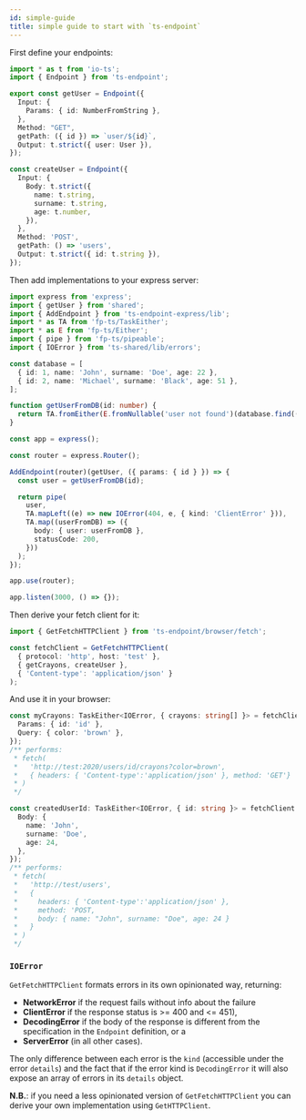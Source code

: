 ```yaml
---
id: simple-guide
title: simple guide to start with `ts-endpoint`
---
```


First define your endpoints:

```ts
import * as t from 'io-ts';
import { Endpoint } from 'ts-endpoint';

export const getUser = Endpoint({
  Input: {
    Params: { id: NumberFromString },
  },
  Method: "GET",
  getPath: ({ id }) => `user/${id}`,
  Output: t.strict({ user: User }),
});

const createUser = Endpoint({
  Input: {
    Body: t.strict({
      name: t.string,
      surname: t.string,
      age: t.number,
    }),
  },
  Method: 'POST',
  getPath: () => 'users',
  Output: t.strict({ id: t.string }),
});
```

Then add implementations to your express server:

```ts
import express from 'express';
import { getUser } from 'shared';
import { AddEndpoint } from 'ts-endpoint-express/lib';
import * as TA from 'fp-ts/TaskEither';
import * as E from 'fp-ts/Either';
import { pipe } from 'fp-ts/pipeable';
import { IOError } from 'ts-shared/lib/errors';

const database = [
  { id: 1, name: 'John', surname: 'Doe', age: 22 },
  { id: 2, name: 'Michael', surname: 'Black', age: 51 },
];

function getUserFromDB(id: number) {
  return TA.fromEither(E.fromNullable('user not found')(database.find((u) => u.id === id)));
}

const app = express();

const router = express.Router();

AddEndpoint(router)(getUser, ({ params: { id } }) => {
  const user = getUserFromDB(id);

  return pipe(
    user,
    TA.mapLeft((e) => new IOError(404, e, { kind: 'ClientError' })),
    TA.map((userFromDB) => ({
      body: { user: userFromDB },
      statusCode: 200,
    }))
  );
});

app.use(router);

app.listen(3000, () => {});
```

Then derive your fetch client for it:

```ts
import { GetFetchHTTPClient } from 'ts-endpoint/browser/fetch';

const fetchClient = GetFetchHTTPClient(
  { protocol: 'http', host: 'test' },
  { getCrayons, createUser },
  { 'Content-type': 'application/json' }
);
```

And use it in your browser:

```ts
const myCrayons: TaskEither<IOError, { crayons: string[] }> = fetchClient.getCrayons({
  Params: { id: 'id' },
  Query: { color: 'brown' },
});
/** performs:
 * fetch(
 *   'http://test:2020/users/id/crayons?color=brown',
 *   { headers: { 'Content-type':'application/json' }, method: 'GET'}
 * )
 */

const createdUserId: TaskEither<IOError, { id: string }> = fetchClient.createUser({
  Body: {
    name: 'John',
    surname: 'Doe',
    age: 24,
  },
});
/** performs:
 * fetch(
 *   'http://test/users',
 *   {
 *     headers: { 'Content-type':'application/json' },
 *     method: 'POST,
 *     body: { name: "John", surname: "Doe", age: 24 }
 *   }
 * )
 */
```

### `IOError`

`GetFetchHTTPClient` formats errors in its own opinionated way, returning:

- **NetworkError** if the request fails without info about the failure
- **ClientError** if the response status is >= 400 and <= 451),
- **DecodingError** if the body of the response is different from the specification in the `Endpoint` definition, or a
- **ServerError** (in all other cases).

The only difference between each error is the `kind` (accessible under the error `details`) and the fact that if the error kind is `DecodingError` it will also expose an array of errors in its `details` object.

**N.B.**: if you need a less opinionated version of `GetFetchHTTPClient` you can derive your own implementation using `GetHTTPClient`.
